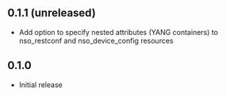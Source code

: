 ## 0.1.1 (unreleased)

- Add option to specify nested attributes (YANG containers) to nso_restconf and nso_device_config resources

## 0.1.0

- Initial release
